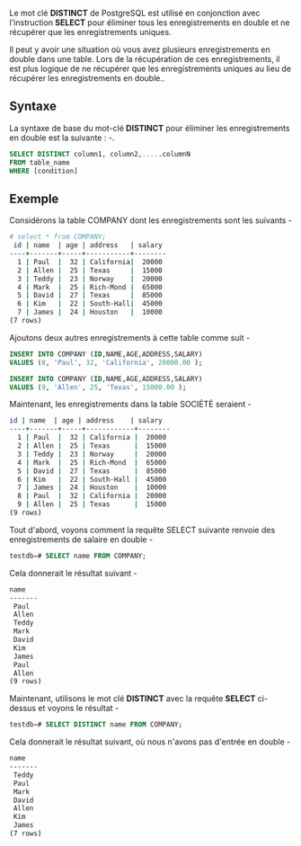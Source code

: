 Le mot clé **DISTINCT** de PostgreSQL est utilisé en conjonction avec l'instruction **SELECT** pour éliminer tous les enregistrements en double et ne récupérer que les enregistrements uniques.

Il peut y avoir une situation où vous avez plusieurs enregistrements en double dans une table. Lors de la récupération de ces enregistrements, il est plus logique de ne récupérer que les enregistrements uniques au lieu de récupérer les enregistrements en double..

## Syntaxe

La syntaxe de base du mot-clé **DISTINCT** pour éliminer les enregistrements en double est la suivante : -.

```sql
SELECT DISTINCT column1, column2,.....columnN
FROM table_name
WHERE [condition]
```

## Exemple

Considérons la table COMPANY dont les enregistrements sont les suivants -

```bash
# select * from COMPANY;
 id | name  | age | address   | salary
----+-------+-----+-----------+--------
  1 | Paul  |  32 | California|  20000
  2 | Allen |  25 | Texas     |  15000
  3 | Teddy |  23 | Norway    |  20000
  4 | Mark  |  25 | Rich-Mond |  65000
  5 | David |  27 | Texas     |  85000
  6 | Kim   |  22 | South-Hall|  45000
  7 | James |  24 | Houston   |  10000
(7 rows)
```

Ajoutons deux autres enregistrements à cette table comme suit -

```sql
INSERT INTO COMPANY (ID,NAME,AGE,ADDRESS,SALARY)
VALUES (8, 'Paul', 32, 'California', 20000.00 );

INSERT INTO COMPANY (ID,NAME,AGE,ADDRESS,SALARY)
VALUES (9, 'Allen', 25, 'Texas', 15000.00 );
```

Maintenant, les enregistrements dans la table SOCIÉTÉ seraient -

```bash
id | name  | age | address    | salary
----+-------+-----+------------+--------
  1 | Paul  |  32 | California |  20000
  2 | Allen |  25 | Texas      |  15000
  3 | Teddy |  23 | Norway     |  20000
  4 | Mark  |  25 | Rich-Mond  |  65000
  5 | David |  27 | Texas      |  85000
  6 | Kim   |  22 | South-Hall |  45000
  7 | James |  24 | Houston    |  10000
  8 | Paul  |  32 | California |  20000
  9 | Allen |  25 | Texas      |  15000
(9 rows)
```

Tout d'abord, voyons comment la requête SELECT suivante renvoie des enregistrements de salaire en double -

```sql
testdb=# SELECT name FROM COMPANY;
```

Cela donnerait le résultat suivant -

```bash
name
-------
 Paul
 Allen
 Teddy
 Mark
 David
 Kim
 James
 Paul
 Allen
(9 rows)
```

Maintenant, utilisons le mot clé **DISTINCT** avec la requête **SELECT** ci-dessus et voyons le résultat -

```sql
testdb=# SELECT DISTINCT name FROM COMPANY;
```

Cela donnerait le résultat suivant, où nous n'avons pas d'entrée en double -

```bash
name
-------
 Teddy
 Paul
 Mark
 David
 Allen
 Kim
 James
(7 rows)
```
